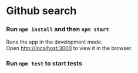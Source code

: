 # Github search

### Run `npm install` and then `npm start`

Runs the app in the development mode.<br />
Open [http://localhost:3000](http://localhost:3000) to view it in the browser.

### Run `npm test` to start tests
